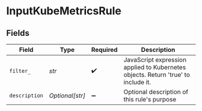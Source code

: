 # InputKubeMetricsRule


## Fields

| Field                                                                             | Type                                                                              | Required                                                                          | Description                                                                       |
| --------------------------------------------------------------------------------- | --------------------------------------------------------------------------------- | --------------------------------------------------------------------------------- | --------------------------------------------------------------------------------- |
| `filter_`                                                                         | *str*                                                                             | :heavy_check_mark:                                                                | JavaScript expression applied to Kubernetes objects. Return 'true' to include it. |
| `description`                                                                     | *Optional[str]*                                                                   | :heavy_minus_sign:                                                                | Optional description of this rule's purpose                                       |